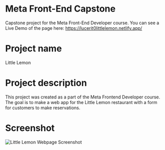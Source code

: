 # Meta Front-End Capstone
Capstone project for the Meta Front-End Developer course. You can see a Live Demo of the page here: https://lucerit0littlelemon.netlify.app/
# Project name
Little Lemon
# Project description
This project was created as a part of the Meta Frontend Developer course. The goal is to make a web app for the Little Lemon restaurant with a form for customers to make reservations.
# Screenshot
![Little Lemon Webpage Screenshot](https://i.imgur.com/YeCJD9l.jpeg)

